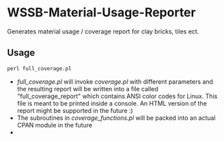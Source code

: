 # WSSB-Material-Usage-Reporter
Generates material usage / coverage report for clay bricks, tiles ect.

## Usage
```perl
perl full_coverage.pl
```

- *full_coverage.pl* will invoke *coverage.pl* with different parameters and the resulting report will be written into a file called "full_coverage_report" which contains ANSI color codes for Linux. This file is meant to be printed inside a console. An HTML version of the report might be supported in the future :)
- The subroutines in *coverage_functions.pl* will be packed into an actual CPAN module in the future
- 
